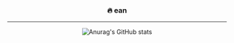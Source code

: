 <div align="center">  

  ### 🔥 ean
  
  ---
  
  ![Anurag's GitHub stats](https://github-readme-stats.vercel.app/api?username=eannnnnn&exclude_repo=tgd_custom&theme=dracula&layout=compact)
</div>
